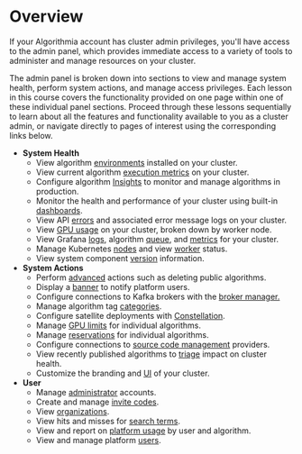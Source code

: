 # Overview

If your Algorithmia account has cluster admin privileges, you'll have access to the admin panel, which provides immediate access to a variety of tools to administer and manage resources on your cluster.

The admin panel is broken down into sections to view and manage system health, perform system actions, and manage access privileges. Each lesson in this course covers the functionality provided on one page within one of these individual panel sections. Proceed through these lessons sequentially to learn about all the features and functionality available to you as a cluster admin, or navigate directly to pages of interest using the corresponding links below.

*   **System Health**
    *   View algorithm [environments](./687273) installed on your cluster.
    *   View current algorithm [execution metrics](./687274) on your cluster.
    *   Configure algorithm [Insights](./687275) to monitor and manage algorithms in production.
    *   Monitor the health and performance of your cluster using built-in [dashboards](./687276).
    *   View API [errors](./687277) and associated error message logs on your cluster.
    *   View [GPU usage](./687278) on your cluster, broken down by worker node.
    *   View Grafana [logs](./687279), algorithm [queue](./687282), and [metrics](./687280) for your cluster.
    *   Manage Kubernetes [nodes](./687281) and view [worker](./687284) status.
    *   View system component [version](./687283) information.
*   **System Actions**
    *   Perform [advanced](./687286) actions such as deleting public algorithms.
    *   Display a [banner](./687287) to notify platform users.
    *   Configure connections to Kafka brokers with the [broker manager.](./807062)
    *   Manage algorithm tag [categories](./687288).
    *   Configure satellite deployments with [Constellation](./849126).
    *   Manage [GPU limits](./687289) for individual algorithms.
    *   Manage [reservations](./687290) for individual algorithms.
    *   Configure connections to [source code management](./687291) providers.
    *   View recently published algorithms to [triage](./687292) impact on cluster health.
    *   Customize the branding and [UI](./687293) of your cluster.
*   **User**
    *   Manage [administrator](./687295) accounts.
    *   Create and manage [invite codes](./687296).
    *   View [organizations](./687297).
    *   View hits and misses for [search terms](./687298).
    *   View and report on [platform usage](./687299) by user and algorithm.
    *   View and manage platform [users](./687300).